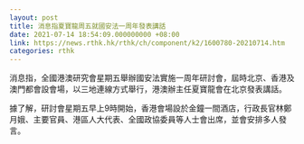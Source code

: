 ```yaml
---
layout: post
title: 消息指夏寶龍周五就國安法一周年發表講話
date: 2021-07-14 18:54:09.000000000 +08:00
link: https://news.rthk.hk/rthk/ch/component/k2/1600780-20210714.htm
categories: rthk
---
```


消息指，全國港澳研究會星期五舉辦國安法實施一周年研討會，屆時北京、香港及澳門都會設會場，以三地連線方式舉行，港澳辦主任夏寶龍會在北京發表講話。

據了解，研討會星期五早上9時開始，香港會場設於金鐘一間酒店，行政長官林鄭月娥、主要官員、港區人大代表、全國政協委員等人士會出席，並會安排多人發言。
